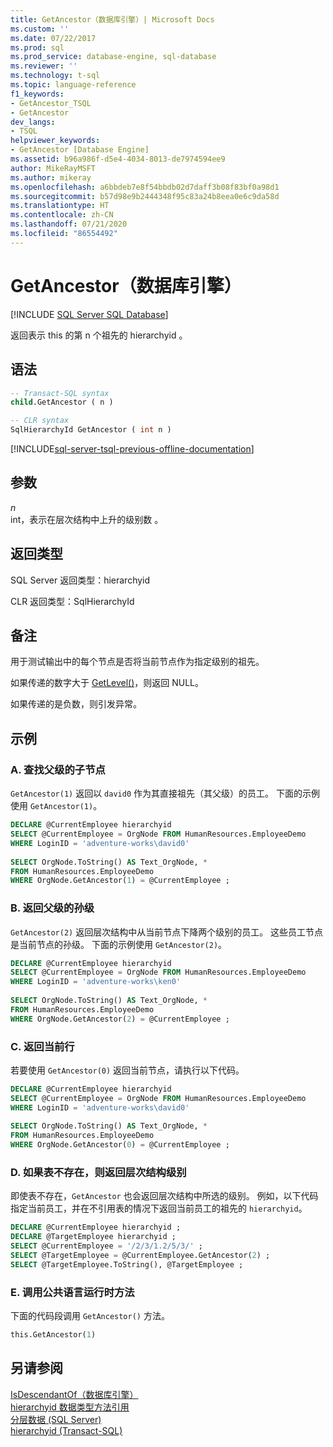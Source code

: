 ```yaml
---
title: GetAncestor（数据库引擎）| Microsoft Docs
ms.custom: ''
ms.date: 07/22/2017
ms.prod: sql
ms.prod_service: database-engine, sql-database
ms.reviewer: ''
ms.technology: t-sql
ms.topic: language-reference
f1_keywords:
- GetAncestor_TSQL
- GetAncestor
dev_langs:
- TSQL
helpviewer_keywords:
- GetAncestor [Database Engine]
ms.assetid: b96a986f-d5e4-4034-8013-de7974594ee9
author: MikeRayMSFT
ms.author: mikeray
ms.openlocfilehash: a6bbdeb7e8f54bbdb02d7daff3b08f83bf0a98d1
ms.sourcegitcommit: b57d98e9b2444348f95c83a24b8eea0e6c9da58d
ms.translationtype: HT
ms.contentlocale: zh-CN
ms.lasthandoff: 07/21/2020
ms.locfileid: "86554492"
---
```

# <a name="getancestor-database-engine"></a>GetAncestor（数据库引擎）
[!INCLUDE [SQL Server SQL Database](../../includes/applies-to-version/sql-asdb.md)]

返回表示 this 的第 n 个祖先的 hierarchyid    。
  
## <a name="syntax"></a>语法  
  
```sql
-- Transact-SQL syntax  
child.GetAncestor ( n )   
```  
  
```sql
-- CLR syntax  
SqlHierarchyId GetAncestor ( int n )  
```  
  
[!INCLUDE[sql-server-tsql-previous-offline-documentation](../../includes/sql-server-tsql-previous-offline-documentation.md)]

## <a name="arguments"></a>参数
*n*  
int，表示在层次结构中上升的级别数  。
  
## <a name="return-types"></a>返回类型
SQL Server 返回类型：hierarchyid 
  
CLR 返回类型：SqlHierarchyId 
  
## <a name="remarks"></a>备注  
用于测试输出中的每个节点是否将当前节点作为指定级别的祖先。
  
如果传递的数字大于 [GetLevel()](../../t-sql/data-types/getlevel-database-engine.md)，则返回 NULL。
  
如果传递的是负数，则引发异常。
  
## <a name="examples"></a>示例  
  
### <a name="a-finding-the-child-nodes-of-a-parent"></a>A. 查找父级的子节点  
`GetAncestor(1)` 返回以 `david0` 作为其直接祖先（其父级）的员工。 下面的示例使用 `GetAncestor(1)`。
  
```sql
DECLARE @CurrentEmployee hierarchyid  
SELECT @CurrentEmployee = OrgNode FROM HumanResources.EmployeeDemo  
WHERE LoginID = 'adventure-works\david0'  
  
SELECT OrgNode.ToString() AS Text_OrgNode, *  
FROM HumanResources.EmployeeDemo  
WHERE OrgNode.GetAncestor(1) = @CurrentEmployee ;  
```  
  
### <a name="b-returning-the-grandchildren-of-a-parent"></a>B. 返回父级的孙级  
`GetAncestor(2)` 返回层次结构中从当前节点下降两个级别的员工。 这些员工节点是当前节点的孙级。 下面的示例使用 `GetAncestor(2)`。
  
```sql
DECLARE @CurrentEmployee hierarchyid  
SELECT @CurrentEmployee = OrgNode FROM HumanResources.EmployeeDemo  
WHERE LoginID = 'adventure-works\ken0'  
  
SELECT OrgNode.ToString() AS Text_OrgNode, *  
FROM HumanResources.EmployeeDemo  
WHERE OrgNode.GetAncestor(2) = @CurrentEmployee ;  
```  
  
### <a name="c-returning-the-current-row"></a>C. 返回当前行  
若要使用 `GetAncestor(0)` 返回当前节点，请执行以下代码。
  
```sql
DECLARE @CurrentEmployee hierarchyid  
SELECT @CurrentEmployee = OrgNode FROM HumanResources.EmployeeDemo  
WHERE LoginID = 'adventure-works\david0'  
  
SELECT OrgNode.ToString() AS Text_OrgNode, *  
FROM HumanResources.EmployeeDemo  
WHERE OrgNode.GetAncestor(0) = @CurrentEmployee ;  
```  
  
### <a name="d-returning-a-hierarchy-level-if-a-table-isnt-present"></a>D. 如果表不存在，则返回层次结构级别  
即使表不存在，`GetAncestor` 也会返回层次结构中所选的级别。 例如，以下代码指定当前员工，并在不引用表的情况下返回当前员工的祖先的 `hierarchyid`。
  
```sql
DECLARE @CurrentEmployee hierarchyid ;  
DECLARE @TargetEmployee hierarchyid ;  
SELECT @CurrentEmployee = '/2/3/1.2/5/3/' ;  
SELECT @TargetEmployee = @CurrentEmployee.GetAncestor(2) ;  
SELECT @TargetEmployee.ToString(), @TargetEmployee ;  
```  
  
### <a name="e-calling-a-common-language-runtime-method"></a>E. 调用公共语言运行时方法  
下面的代码段调用 `GetAncestor()` 方法。
  
```sql
this.GetAncestor(1)  
```  
  
## <a name="see-also"></a>另请参阅
[IsDescendantOf（数据库引擎）](../../t-sql/data-types/isdescendantof-database-engine.md)  
[hierarchyid 数据类型方法引用](https://msdn.microsoft.com/library/01a050f5-7580-4d5f-807c-7f11423cbb06)  
[分层数据 (SQL Server)](../../relational-databases/hierarchical-data-sql-server.md)  
[hierarchyid (Transact-SQL)](../../t-sql/data-types/hierarchyid-data-type-method-reference.md)
  
